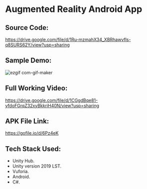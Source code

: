 # Augmented Reality Android App

## Source Code:
https://drive.google.com/file/d/1Ru-mzmahX34_XBRhawvfls-q8SURS62Y/view?usp=sharing

## Sample Demo:
![ezgif com-gif-maker](https://user-images.githubusercontent.com/54114888/99292071-bdbd3100-2866-11eb-807d-e1093e46512a.gif)


## Full Working Video:
https://drive.google.com/file/d/1CGgdBqe81-yfdoFGrqZ32xyBkkriH40N/view?usp=sharing

## APK File Link:
https://gofile.io/d/6Pz4eK

## Tech Stack Used:
- Unity Hub.
- Unity version 2019 LST.
- Vuforia.
- Android.
- C#.
